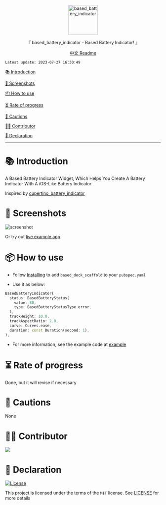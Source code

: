 <div align="center">
  <img id="based_battery_indicator" width="96" alt="based_battery_indicator" src="https://raw.githubusercontent.com/Cierra-Runis/based_battery_indicator/main/.github/icon.svg">
  <p>『 based_battery_indicator - Based Battery Indicator! 』</p>
  <a href="https://github.com/Cierra-Runis/based_battery_indicator/blob/main/README_zh.md">中文 Readme</a>
</div>

`Latest update: 2023-07-27 16:30:49`

[📚 Introduction](#-Introduction)

[📸 Screenshots](#-Screenshots)

[📦 How to use](#-How-to-use)

[⏳ Rate of progress](#-Rate-of-progress)

[📌 Cautions](#-Cautions)

[🧑‍💻 Contributor](#-Contributor)

[🔦 Declaration](#-Declaration)

---

# 📚 Introduction

A Based Battery Indicator Widget, Which Helps You Create A Battery Indicator With A iOS-Like Battery Indicator

Inspired by [cupertino_battery_indicator](https://pub.dev/packages/cupertino_battery_indicator)

# 📸 Screenshots

![screenshot](https://raw.githubusercontent.com/Cierra-Runis/based_battery_indicator/main/.github/screenshot.gif)

Or try out [live example app](https://note-of-me.top/based_battery_indicator/)

# 📦 How to use

- Follow [Installing](https://pub.dev/packages/based_battery_indicator/install) to add `based_dock_scaffold` to your `pubspec.yaml`

- Use it as below:

```dart
BasedBatteryIndicator(
  status: BasedBatteryStatus(
    value: 80,
    type: BasedBatteryStatusType.error,
  ),
  trackHeight: 10.0,
  trackAspectRatio: 2.0,
  curve: Curves.ease,
  duration: const Duration(second: 1),
),
```

- For more information, see the example code at [example](https://github.com/Cierra-Runis/based_battery_indicator/blob/main/example/lib/main.dart)

# ⏳ Rate of progress

Done, but it will revise if necessary

# 📌 Cautions

None

# 🧑‍💻 Contributor

<a href="https://github.com/Cierra-Runis/based_battery_indicator/graphs/contributors">
  <img src="https://contrib.rocks/image?repo=Cierra-Runis/based_battery_indicator" />
</a>

# 🔦 Declaration

[![License](https://img.shields.io/github/license/Cierra-Runis/based_battery_indicator)](https://github.com/Cierra-Runis/based_battery_indicator/blob/main/LICENSE)

This project is licensed under the terms of the `MIT` license. See [LICENSE](https://github.com/Cierra-Runis/based_battery_indicator/blob/main/LICENSE) for more details

